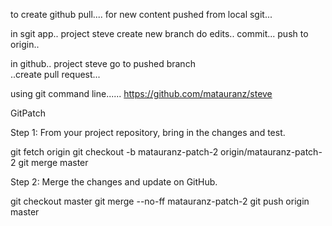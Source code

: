 to create github pull.... for new content 
pushed from local sgit...

in sgit app..   project steve    create new branch
do edits..
commit...
push to origin..

in github..  project steve go to pushed branch   
..create pull request...





using git command line......
https://github.com/matauranz/steve

GitPatch

Step 1: From your project repository, bring in the changes and test.

git fetch origin 
git checkout -b matauranz-patch-2 origin/matauranz-patch-2 
git merge master

Step 2: Merge the changes and update on GitHub.

git checkout master 
git merge --no-ff matauranz-patch-2 
git push origin master



